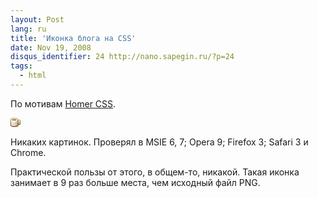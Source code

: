 ```yaml
---
layout: Post
lang: ru
title: 'Иконка блога на CSS'
date: Nov 19, 2008
disqus_identifier: 24 http://nano.sapegin.ru/?p=24
tags:
  - html
---
```


По мотивам [Homer CSS](http://www.romancortes.com/blog/homer-css/).

<style type="text/css">.ico{width:16px;height:16px;font-size:0;line-height:0;}.ico i{float:left;width:1px;height:1px;font-size:0;line-height:0;display:block;}</style><div class="ico"><i></i><i style="background:#ece5d7">&nbsp;</i><i style="background:#d1c09c">&nbsp;</i><i style="background:#bba16b">&nbsp;</i><i style="background:#b79b63;width:4px">&nbsp;</i><i style="background:#bba16b">&nbsp;</i><i style="background:#d1c09c">&nbsp;</i><i style="background:#ece5d7">&nbsp;</i><i style="width:5px">&nbsp;</i><i style="background:#cdbb98">&nbsp;</i><i style="background:#baa270">&nbsp;</i><i style="background:#e2d7c2">&nbsp;</i><i style="background:#f5f2eb">&nbsp;</i><i style="width:4px">&nbsp;</i><i style="background:#f5f2eb">&nbsp;</i><i style="background:#e2d7c2">&nbsp;</i><i style="background:#baa270">&nbsp;</i><i style="background:#cdbb98">&nbsp;</i><i style="width:4px">&nbsp;</i><i style="background:#b49b6a">&nbsp;</i><i style="background:#f9f8f4">&nbsp;</i><i style="background:#d8ceb8">&nbsp;</i><i style="background:#b49d6f">&nbsp;</i><i style="background:#a88b52;width:4px">&nbsp;</i><i style="background:#b49d6f">&nbsp;</i><i style="background:#d8ceb8">&nbsp;</i><i style="background:#f9f8f4">&nbsp;</i><i style="background:#a98d55">&nbsp;</i><i style="width:4px">&nbsp;</i><i style="background:#a2864d">&nbsp;</i><i>&nbsp;</i><i style="background:#cec2a9">&nbsp;</i><i style="background:#937b4b">&nbsp;</i><i style="background:#785a20;width:4px">&nbsp;</i><i style="background:#937b4b">&nbsp;</i><i style="background:#cec2a9">&nbsp;</i><i>&nbsp;</i><i style="background:#a2864d">&nbsp;</i><i style="background:#b59961;width:3px">&nbsp;</i><i style="background:#d9cbaf">&nbsp;</i><i style="background:#9b7f46">&nbsp;</i><i>&nbsp;</i><i style="background:#f6f2eb;width:9px">&nbsp;</i><i style="background:#9b7f46">&nbsp;</i><i style="background:#d3c2a0">&nbsp;</i><i style="background:#fcfcfa">&nbsp;</i><i style="background:#f7f5ef">&nbsp;</i><i style="background:#a98d54">&nbsp;</i><i style="background:#95783f">&nbsp;</i><i>&nbsp;</i><i style="background:#f3eee5;width:6px">&nbsp;</i><i style="background:#e7ddc9">&nbsp;</i><i style="background:#ddd0b5">&nbsp;</i><i style="background:#dcceb2">&nbsp;</i><i style="background:#95783f">&nbsp;</i><i style="background:#aa905e">&nbsp;</i><i style="background:#c9ba9a">&nbsp;</i><i style="background:#f7f4ed">&nbsp;</i><i style="background:#9d8047">&nbsp;</i><i style="background:#8e7138">&nbsp;</i><i>&nbsp;</i><i style="background:#efe9dd;width:6px">&nbsp;</i><i style="background:#d4c3a1;width:2px">&nbsp;</i><i style="background:#dcceb2">&nbsp;</i><i style="background:#8e7138">&nbsp;</i><i style="background:#ebe5db">&nbsp;</i><i style="background:#a38a5a">&nbsp;</i><i style="background:#f1ece0">&nbsp;</i><i style="background:#91743b">&nbsp;</i><i style="background:#876a30">&nbsp;</i><i>&nbsp;</i><i style="background:#ece4d6;width:6px">&nbsp;</i><i style="background:#d3c19d;width:2px">&nbsp;</i><i style="background:#dcceb2">&nbsp;</i><i style="background:#876a30">&nbsp;</i><i style="background:#efece5">&nbsp;</i><i style="background:#927843">&nbsp;</i><i style="background:#ebe3d3">&nbsp;</i><i style="background:#85682e">&nbsp;</i><i style="background:#806329">&nbsp;</i><i>&nbsp;</i><i style="background:#e8e0ce;width:6px">&nbsp;</i><i style="background:#d1be99;width:2px">&nbsp;</i><i style="background:#dcceb2">&nbsp;</i><i style="background:#806329">&nbsp;</i><i style="background:#886f3c">&nbsp;</i><i style="background:#af9b74">&nbsp;</i><i style="background:#e5dbc7">&nbsp;</i><i style="background:#795b21">&nbsp;</i><i style="background:#795c22">&nbsp;</i><i>&nbsp;</i><i style="background:#e5dbc6;width:6px">&nbsp;</i><i style="background:#cdb992;width:2px">&nbsp;</i><i style="background:#dcceb2">&nbsp;</i><i style="background:#795c22">&nbsp;</i><i style="background:#c2ac80">&nbsp;</i><i style="background:#e0d3ba">&nbsp;</i><i style="background:#d8cab0">&nbsp;</i><i style="background:#6d4f15">&nbsp;</i><i style="background:#72551a">&nbsp;</i><i>&nbsp;</i><i style="background:#e1d6bf;width:6px">&nbsp;</i><i style="background:#cdb992;width:2px">&nbsp;</i><i style="background:#dcceb2">&nbsp;</i><i style="background:#72551a">&nbsp;</i><i style="background:#604308;width:3px">&nbsp;</i><i style="background:#b0a284">&nbsp;</i><i style="background:#6b4e13">&nbsp;</i><i style="background:#f5f3f0">&nbsp;</i><i style="background:#efe8db">&nbsp;</i><i style="background:#e2d7c0">&nbsp;</i><i style="background:#ded1b7;width:4px">&nbsp;</i><i style="background:#ceba93">&nbsp;</i><i style="background:#d4c2a0">&nbsp;</i><i style="background:#d4c5a7">&nbsp;</i><i style="background:#6b4e13">&nbsp;</i><i style="background:#c8bfac">&nbsp;</i><i style="background:#f4f2ef">&nbsp;</i><i style="width:2px">&nbsp;</i><i style="background:#9b8862">&nbsp;</i><i style="background:#775d2a">&nbsp;</i><i style="background:#c4b9a3">&nbsp;</i><i style="background:#ebe7e0">&nbsp;</i><i style="width:4px">&nbsp;</i><i style="background:#ccbc9d">&nbsp;</i><i style="background:#ae9a73">&nbsp;</i><i style="background:#735720">&nbsp;</i><i style="background:#897246">&nbsp;</i><i style="background:#c5baa6">&nbsp;</i><i style="background:#e2ddd3">&nbsp;</i><i style="width:2px">&nbsp;</i><i style="background:#f4f2ef">&nbsp;</i><i style="background:#afa184">&nbsp;</i><i style="background:#856e42">&nbsp;</i><i style="background:#6a4e19">&nbsp;</i><i style="background:#5d3f05;width:4px">&nbsp;</i><i style="background:#6a4e19">&nbsp;</i><i style="background:#856e42">&nbsp;</i><i style="background:#ab9c7e">&nbsp;</i><i style="background:#c5baa6">&nbsp;</i><i style="background:#c8bfac">&nbsp;</i><i style="background:#f4f2ef">&nbsp;</i><i style="width:2px">&nbsp;</i><i>&nbsp;</i><i style="background:#fbfbfa">&nbsp;</i><i style="background:#e6e1d9">&nbsp;</i><i style="background:#d4ccbd">&nbsp;</i><i style="background:#c5baa6;width:6px">&nbsp;</i><i style="background:#d4ccbd">&nbsp;</i><i style="background:#e6e1d9">&nbsp;</i><i style="background:#fbfbfa">&nbsp;</i><i style="width:3px">&nbsp;</i><i style="width:16px">&nbsp;</i></div>

Никаких картинок. Проверял в MSIE 6, 7; Opera 9; Firefox 3; Safari 3 и Chrome.

Практической пользы от этого, в общем-то, никакой. Такая иконка занимает в 9 раз больше места, чем исходный файл PNG.
